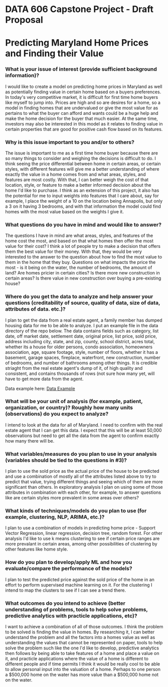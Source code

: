 # DATA 606 Capstone Project - Draft Proposal

# Predicting Maryland Home Prices and Finding their Value

### What is your issue of interest (provide sufficient background information)?

I would like to create a model on predicting home prices in Maryland as well as potentially finding value in certain home based on a buyers preferences.  In today's very competitive market, it is difficult for first time home buyers like myself to jump into.  Prices are high and so are desires for a home, so a model in finding homes that are undervalued or give the most value for as pertains to what the buyer can afford and wants could be a huge help and make the home decision for the buyer that much easier.  At the same time, investors may also be interested in this model as it relates to finding value in certain properties that are good for positive cash flow based on its features.

### Why is this issue important to you and/or to others?

The issue is important to me as a first time home buyer because there are so many things to consider and weighing the decisions is difficult to do.  I think seeing the price differential between home in certain areas, or certain styles, with different features will give me a better understanding of where exactly the value in a home comes from and what areas, styles, and features are most costly.  With that, I can better weigh the cost of that location, style, or feature to make a better informed decision about the home I'd like to purchase.  I think as an extension of this project, it also has the potential for me to input weights into features that I care about, say for example, I place the weight of a 10 on the location being Annapolis, but only a 3 on it having 3 bedrooms, and with that information the model could find homes with the most value based on the weights I give it.

### What questions do you have in mind and would like to answer?

The questions I have in mind are what areas, styles, and features of the home cost the most, and based on that what homes then offer the most value for their cost?  I think a lot of people try to make a decision that offers them the best value for their money.  With that, they would be very interested to the answer to the question about how to find the most value to them in the home that they buy.  Questions on what impacts the price the most - is it being on the water, the number of bedrooms, the amount of land?  Are homes pricier in certain cities?  Is there more new construction in certain areas?  Is there value in new construction over buying a pre-existing house?

### Where do you get the data to analyze and help answer your questions (creditability of source, quality of data, size of data, attributes of data. etc.)?

I plan to get the data from a real estate agent, a family member has dumped housing data for me to be able to analyze.  I put an example file in the data directory of the repo below.  The data contains fields such as category, list date, off market date, settlement date, original price, list price, sold price, address including city, state, and zip, county, school district, acres total, whether its a house for older persons, condo association, homeowners association, age, square footage, style, number of floors, whether it has a basement, garage spaces, fireplace, waterfront, new construction, number of bedrooms, and number of bathrooms among other things.  It is credible striaght from the real estate agent's dump of it, of high quality and consistent, and contains thousands of rows (not sure how many yet, will have to get more data from the agent.

Data example here: [Data Example](https://github.com/zvance1/Zach_DATA606/tree/main/data)

### What will be your unit of analysis (for example, patient, organization, or country)? Roughly how many units (observations) do you expect to analyze?

I intend to look at the data for all of Maryland.  I need to confirm with the real estate agent that I can get this data.  I expect that this will be at least 50,000 observations but need to get all the data from the agent to confirm exactly how many there will be.

### What variables/measures do you plan to use in your analysis (variables should be tied to the questions in #3)?

I plan to use the sold price as the actual price of the house to be predicted and use a combination of mostly all of the attributes listed above to try to predict that value, trying different things and seeing which of them are more significant than others.  In exploratory analysis I plan on using some of those attributes in combination with each other, for example, to answer questions like are certain styles more prevalent in some areas over others?

### What kinds of techniques/models do you plan to use (for example, clustering, NLP, ARIMA, etc.)?

I plan to use a combination of models in predicting home price - Support Vector Regression, linear regression, decision tree, random forest.  For other analysis I'd like to use k means clustering to see if certain price ranges are more prevalant in certain areas, among other possibilities of clustering by other features like home style.

### How do you plan to develop/apply ML and how you evaluate/compare the performance of the models?

I plan to test the predicted price against the sold price of the home in an effort to perform supervised machine learning on it.  For the clustering I intend to map the clusters to see if I can see a trend there.

### What outcomes do you intend to achieve (better understanding of problems, tools to help solve problems, predictive analytics with practicle applications, etc)?

I want to achieve a combination of all of those outcomes.  I think the problem to be solved is finding the value in homes.  By researching it, I can better understand the problem and all the factors into a homes value as well as understanding the values that cannot be represented on paper, tools to help solve the problem such like the one I'd like to develop, predictive analytics then follows by being able to take features of a home and place a value on it, and practicle applications where the value of a home is different to different people and if time permits I think it would be really cool to be able to allow personal input into the valuation of a home.  Perhaps to one person a $500,000 home on the water has more value than a $500,000 home not on the water.

